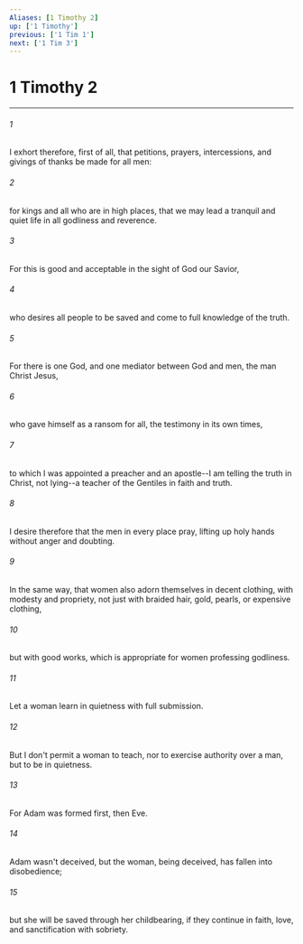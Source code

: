 ```yaml
---
Aliases: [1 Timothy 2]
up: ['1 Timothy']
previous: ['1 Tim 1']
next: ['1 Tim 3']
---
```

# 1 Timothy 2
***





###### 1 

I exhort therefore, first of all, that petitions, prayers, intercessions, and givings of thanks be made for all men: 



###### 2 

for kings and all who are in high places, that we may lead a tranquil and quiet life in all godliness and reverence. 



###### 3 

For this is good and acceptable in the sight of God our Savior, 



###### 4 

who desires all people to be saved and come to full knowledge of the truth. 



###### 5 

For there is one God, and one mediator between God and men, the man Christ Jesus, 



###### 6 

who gave himself as a ransom for all, the testimony in its own times, 



###### 7 

to which I was appointed a preacher and an apostle--I am telling the truth in Christ, not lying--a teacher of the Gentiles in faith and truth. 



###### 8 

I desire therefore that the men in every place pray, lifting up holy hands without anger and doubting. 



###### 9 

In the same way, that women also adorn themselves in decent clothing, with modesty and propriety, not just with braided hair, gold, pearls, or expensive clothing, 



###### 10 

but with good works, which is appropriate for women professing godliness. 



###### 11 

Let a woman learn in quietness with full submission. 



###### 12 

But I don't permit a woman to teach, nor to exercise authority over a man, but to be in quietness. 



###### 13 

For Adam was formed first, then Eve. 



###### 14 

Adam wasn't deceived, but the woman, being deceived, has fallen into disobedience; 



###### 15 

but she will be saved through her childbearing, if they continue in faith, love, and sanctification with sobriety.
